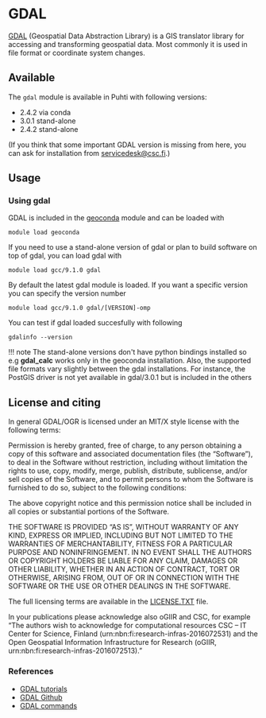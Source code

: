 # GDAL

[GDAL](https://gdal.org/) (Geospatial Data Abstraction Library) is a GIS translator library for accessing and transforming geospatial data. Most commonly it is used in file format or coordinate system changes. 

## Available

The `gdal` module is available in Puhti with following versions:

* 2.4.2 via conda
* 3.0.1 stand-alone
* 2.4.2 stand-alone

(If you think that some important GDAL version is missing from here, you can ask for installation from servicedesk@csc.fi.)

## Usage

### Using gdal

GDAL is included in the [geoconda](../apps/geoconda.md) module and can be loaded with

`module load geoconda`

If you need to use a stand-alone version of gdal or plan to build software on top of gdal, you can load gdal with

`module load gcc/9.1.0 gdal`

By default the latest gdal module is loaded. If you want a specific version you can specify the version number

`module load gcc/9.1.0 gdal/[VERSION]-omp`

You can test if gdal loaded succesfully with following

`gdalinfo --version`



!!! note
    The stand-alone versions don't have python bindings installed so e.g __gdal_calc__ works only in the geoconda installation. Also, the supported file formats vary slightly between the gdal installations. For instance, the PostGIS driver is not yet available in gdal/3.0.1 but is included in the others



## License and citing

In general GDAL/OGR is licensed under an MIT/X style license with the following terms:

Permission is hereby granted, free of charge, to any person obtaining a copy of this software and associated documentation files (the “Software”), to deal in the Software without restriction, including without limitation the rights to use, copy, modify, merge, publish, distribute, sublicense, and/or sell copies of the Software, and to permit persons to whom the Software is furnished to do so, subject to the following conditions:

The above copyright notice and this permission notice shall be included in all copies or substantial portions of the Software.

THE SOFTWARE IS PROVIDED “AS IS”, WITHOUT WARRANTY OF ANY KIND, EXPRESS OR IMPLIED, INCLUDING BUT NOT LIMITED TO THE WARRANTIES OF MERCHANTABILITY, FITNESS FOR A PARTICULAR PURPOSE AND NONINFRINGEMENT. IN NO EVENT SHALL THE AUTHORS OR COPYRIGHT HOLDERS BE LIABLE FOR ANY CLAIM, DAMAGES OR OTHER LIABILITY, WHETHER IN AN ACTION OF CONTRACT, TORT OR OTHERWISE, ARISING FROM, OUT OF OR IN CONNECTION WITH THE SOFTWARE OR THE USE OR OTHER DEALINGS IN THE SOFTWARE.

The full licensing terms are available in the [LICENSE.TXT](https://raw.githubusercontent.com/OSGeo/gdal/master/gdal/LICENSE.TXT) file.

In your publications please acknowledge also oGIIR and CSC, for example “The authors wish to acknowledge for computational resources CSC – IT Center for Science, Finland (urn:nbn:fi:research-infras-2016072531) and the Open Geospatial Information Infrastructure for Research (oGIIR, urn:nbn:fi:research-infras-2016072513).”

### References

* [GDAL tutorials](https://gdal.org/tutorials/index.html)
* [GDAL Github](https://github.com/OSGeo/GDAL)
* [GDAL commands](https://gdal.org/programs/index.html)
